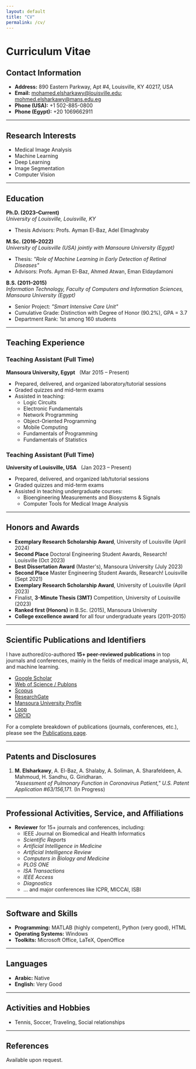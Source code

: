 ```yaml
---
layout: default
title: "CV"
permalink: /cv/
---
```


# Curriculum Vitae

## Contact Information

- **Address:** 890 Eastern Parkway, Apt \#4, Louisville, KY 40217, USA  
- **Email:** [mohamed.elsharkawy@louisville.edu](mailto:mohamed.elsharkawy@louisville.edu); [mohmed.elsharkawy@mans.edu.eg](mailto:mohmed.elsharkawy@mans.edu.eg)  
- **Phone (USA):** +1 502-885-0800  
- **Phone (Egypt):** +20 1069662911  

---

## Research Interests
- Medical Image Analysis  
- Machine Learning  
- Deep Learning  
- Image Segmentation  
- Computer Vision  

---

## Education

**Ph.D. (2023–Current)**  
*University of Louisville, Louisville, KY*  
- Thesis Advisors: Profs. Ayman El-Baz, Adel Elmaghraby

**M.Sc. (2016–2022)**  
*University of Louisville (USA) jointly with Mansoura University (Egypt)*  
- Thesis: *"Role of Machine Learning in Early Detection of Retinal Diseases"*  
- Advisors: Profs. Ayman El-Baz, Ahmed Atwan, Eman Eldaydamoni

**B.S. (2011–2015)**  
*Information Technology, Faculty of Computers and Information Sciences, Mansoura University (Egypt)*  
- Senior Project: *"Smart Intensive Care Unit"*  
- Cumulative Grade: Distinction with Degree of Honor (90.2\%), GPA = 3.7  
- Department Rank: 1st among 160 students

---

## Teaching Experience

### Teaching Assistant (Full Time)  
**Mansoura University, Egypt** &nbsp; (Mar 2015 – Present)  
- Prepared, delivered, and organized laboratory/tutorial sessions  
- Graded quizzes and mid-term exams  
- Assisted in teaching:  
  - Logic Circuits  
  - Electronic Fundamentals  
  - Network Programming  
  - Object-Oriented Programming  
  - Mobile Computing  
  - Fundamentals of Programming  
  - Fundamentals of Statistics  

### Teaching Assistant (Full Time)  
**University of Louisville, USA** &nbsp; (Jan 2023 – Present)  
- Prepared, delivered, and organized lab/tutorial sessions  
- Graded quizzes and mid-term exams  
- Assisted in teaching undergraduate courses:  
  - Bioengineering Measurements and Biosystems & Signals  
  - Computer Tools for Medical Image Analysis  

---

## Honors and Awards

- **Exemplary Research Scholarship Award**, University of Louisville (April 2024)  
- **Second Place** Doctoral Engineering Student Awards, Research! Louisville (Oct 2023)  
- **Best Dissertation Award** (Master's), Mansoura University (July 2023)  
- **Second Place** Master Engineering Student Awards, Research! Louisville (Sept 2021)  
- **Exemplary Research Scholarship Award**, University of Louisville (April 2023)  
- Finalist, **3-Minute Thesis (3MT)** Competition, University of Louisville (2023)  
- **Ranked first (Honors)** in B.Sc. (2015), Mansoura University  
- **College excellence award** for all four undergraduate years (2011–2015)  

---

## Scientific Publications and Identifiers

I have authored/co-authored **15+ peer-reviewed publications** in top journals and conferences, mainly in the fields of medical image analysis, AI, and machine learning.

- [Google Scholar](https://scholar.google.com/citations?user=IknnHU4AAAAJ&hl=en)  
- [Web of Science / Publons](https://publons.com/researcher/2993425/mohamed-elsharkawy/)  
- [Scopus](https://www.scopus.com/authid/detail.uri?authorId=57217217044)  
- [ResearchGate](https://www.researchgate.net/profile/Mohamed-Elsharkawy-11)  
- [Mansoura University Profile](https://mymans.mans.edu.eg/cv/4ce56d50-10b2-11ec-8d2b-a1fabb74302b/2)  
- [Loop](https://loop.frontiersin.org/people/1018324/overview)  
- [ORCID](https://orcid.org/0000-0001-9242-9709)

For a complete breakdown of publications (journals, conferences, etc.), please see the [Publications page](/publications/).

---

## Patents and Disclosures

1. **M. Elsharkawy**, A. El-Baz, A. Shalaby, A. Soliman, A. Sharafeldeen, A. Mahmoud, H. Sandhu, G. Giridharan.  
   *"Assessment of Pulmonary Function in Coronavirus Patient," U.S. Patent Application #63/156,171.* (In Progress)

---

## Professional Activities, Service, and Affiliations

- **Reviewer** for 15+ journals and conferences, including:  
  - IEEE Journal on Biomedical and Health Informatics  
  - *Scientific Reports*  
  - *Artificial Intelligence in Medicine*  
  - *Artificial Intelligence Review*  
  - *Computers in Biology and Medicine*  
  - *PLOS ONE*  
  - *ISA Transactions*  
  - *IEEE Access*  
  - *Diagnostics*  
  - … and major conferences like ICPR, MICCAI, ISBI  

---

## Software and Skills

- **Programming:** MATLAB (highly competent), Python (very good), HTML  
- **Operating Systems:** Windows  
- **Toolkits:** Microsoft Office, LaTeX, OpenOffice  

---

## Languages

- **Arabic:** Native  
- **English:** Very Good  

---

## Activities and Hobbies

- Tennis, Soccer, Traveling, Social relationships

---

## References

Available upon request.
